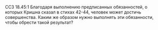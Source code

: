 ССЗ 18.45:1	Благодаря выполнению предписанных обязанностей, о которых Кришна сказал в стихах 42-44, человек может достичь совершенства. Каким же образом нужно выполнять эти обязанности, чтобы обрести такой результат?